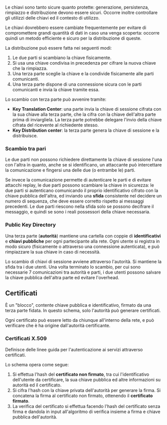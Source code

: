 Le chiavi sono tanto sicure quanto protette: generazione, persistenza, rimpiazzo e distribuzione devono essere sicuri.
Occorre inoltre controllare gli utilizzi delle chiavi ed il contesto di utilizzo.

Le chiavi dovrebbero essere cambiate frequentemente per evitare di compromettere grandi quantità di dati in caso una venga scoperta: occorre quindi un metodo efficiente e sicuro per la distribuzione di queste.

La distribuzione può essere fatta nei seguenti modi:
1. Le due parti si scambiano la chiave fisicamente.
2. Si usa una chiave condivisa in precedenza per cifrare la nuova chiave che la rimpiazza.
3. Una terza parte sceglie la chiave e la condivide fisicamente alle parti comunicanti.
4. Una terza parte dispone di una connessione sicura con le parti comunicanti e invia la chiave tramite essa.

Lo scambio con terza parte può avvenire tramite:
- **Key Translation Center**: una parte invia la chiave di sessione cifrata con la sua chiave alla terza parte, che la cifra con la chiave dell'altra parte prima di inviargliela. La terza parte potrebbe delegare l'invio della chiave cifrata del ricevente al richiedente stesso.
- **Key Distribution center**: la terza parte genera la chiave di sessione e la distribuisce.

### Scambio tra pari
Le due parti non possono richiedere direttamente la chiave di sessione l'una con l'altra in quanto, anche se si identificano, un attaccante può intercettare la comunicazione e fingersi una delle due (o entrambe le) parti.

Se invece la comunicazione permette di autenticare le parti e di evitare attacchi replay, le due parti possono scambiare la chiave in sicurezza: le due parti si autenticano comunicando il proprio identificativo cifrato con la chiave pubblica dell'altra, ed inviando una **sfida** consistente nel decidere un numero di sequenza, che deve essere corretto rispetto ai messaggi precedenti.
Le due parti riescono nella sfida solo se possono decifrare il messaggio, e quindi se sono i reali possessori della chiave necessaria.

### Public Key Directory

Una terza parte (**autorità**) mantiene una cartella con coppie di **identificativi** e **chiavi pubbliche** per ogni partecipante alla rete.
Ogni utente si registra in modo sicuro (fisicamente o attraverso una connessione autenticata), e può rimpiazzare la sua chiave in caso di necessità.

Lo scambio di chiavi di sessione avviene attraverso l'autorità. Si mantiene la sfida tra i due utenti.
Una volta terminato lo scambio, per cui sono necessarie 7 comunicazioni tra autorità e parti, i due utenti possono salvare la chiave pubblica dell'altra parte ed evitare l'overhead.

## Certificati

È un "blocco", contente chiave pubblica e identificativo, firmato da una terza parte fidata.
In questo schema, solo l'autorità può generare certificati.

Ogni certificato può essere letto da chiunque all'interno della rete, e può verificare che è ha origine dall'autorità certificante.

### Certificati X.509
Definisce delle linee guida per l'autenticazione ai servizi attraverso certificati.

Lo schema opera come segue:
1. Si effettua l'hash del **certificato non firmato**, tra cui l'identificativo dell'utente da certificare, la sua chiave pubblica ed altre informazioni su autorità ed il certificato.
2. Si cifra l'hash con la chiave privata dell'autorità per generare la firma. Si concatena la firma al certificato non firmato, ottenendo il **certificato firmato**.
3. La verifica del certificato si effettua facendo l'hash del certificato senza firma e dandola in input all'algoritmo di verifica insieme a firma e chiave pubblica dell'autorità.